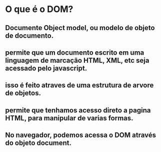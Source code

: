 # O que é o DOM?

## Documente Object model, ou modelo de objeto de documento.

## permite que um documento escrito em uma linguagem de marcação HTML, XML, etc seja acessado pelo javascript.

## isso é feito atraves de uma estrutura de arvore de objetos.

## permite que tenhamos acesso direto a pagina HTML, para manipular de varias formas.

## No navegador, podemos acessa o DOM através do objeto document.